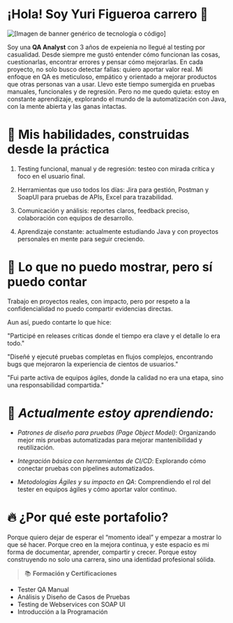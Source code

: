 # ¡Hola! Soy Yuri Figueroa carrero 🤝

![[Imagen de banner genérico de tecnología o código]](https://placehold.co/800x200/6366F1/E0E7FF?text=QA+Analyst+%26+Future+Automator)

Soy una **QA Analyst** con 3 años de expeienia no llegué al testing por casualidad. Desde siempre me gustó entender cómo funcionan las cosas, cuestionarlas, encontrar errores y pensar cómo mejorarlas. En cada proyecto, no solo busco detectar fallas: quiero aportar valor real. Mi enfoque en QA es meticuloso, empático y orientado a mejorar productos que otras personas van a usar.
Llevo este tiempo sumergida en pruebas manuales, funcionales y de regresión. Pero no me quedo quieta: estoy en constante aprendizaje, explorando el mundo de la automatización con Java, con la mente abierta y las ganas intactas.

# 🧠 **Mis habilidades, construidas desde la práctica**

1. Testing funcional, manual y de regresión: testeo con mirada crítica y foco en el usuario final.

2. Herramientas que uso todos los días: Jira para gestión, Postman y SoapUI para pruebas de APIs, Excel para trazabilidad.
   
3. Comunicación y análisis: reportes claros, feedback preciso, colaboración con equipos de desarrollo.

4. Aprendizaje constante: actualmente estudiando Java y con proyectos personales en mente para seguir creciendo.


# 📓 **Lo que no puedo mostrar, pero sí puedo contar**
Trabajo en proyectos reales, con impacto, pero por respeto a la confidencialidad no puedo compartir evidencias directas.

Aun así, puedo contarte lo que hice:

"Participé en releases críticas donde el tiempo era clave y el detalle lo era todo."

"Diseñé y ejecuté pruebas completas en flujos complejos, encontrando bugs que mejoraron la experiencia de cientos de usuarios."

"Fui parte activa de equipos ágiles, donde la calidad no era una etapa, sino una responsabilidad compartida."

# 🌱 *Actualmente estoy aprendiendo:*

- *Patrones de diseño para pruebas (Page Object Model)*: Organizando mejor mis pruebas automatizadas para mejorar mantenibilidad y reutilización.

- *Integración básica con herramientas de CI/CD*: Explorando cómo conectar pruebas con pipelines automatizados.

- *Metodologías Ágiles y su impacto en QA*: Comprendiendo el rol del tester en equipos ágiles y cómo aportar valor continuo.

# 🔥  **¿Por qué este portafolio?**
Porque quiero dejar de esperar el “momento ideal” y empezar a mostrar lo que sé hacer.
Porque creo en la mejora continua, y este espacio es mi forma de documentar, aprender, compartir y crecer.
Porque estoy construyendo no solo una carrera, sino una identidad profesional sólida.

> 📚 **Formación y Certificaciones**
- Tester QA Manual
- Análisis y Diseño de Casos de Pruebas
- Testing de Webservices con SOAP UI
- Introducción a la Programación
